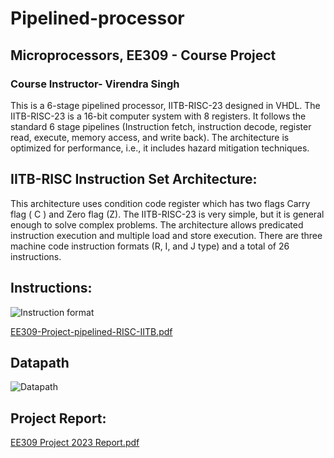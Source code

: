 # Pipelined-processor

## Microprocessors, EE309 - Course Project
### Course Instructor- Virendra Singh 

This is a 6-stage pipelined processor, IITB-RISC-23 designed in VHDL. The IITB-RISC-23 is a 16-bit computer system with 8 registers. 
It follows the standard 6 stage pipelines (Instruction fetch, instruction decode, register read, execute, memory access, and write back). The architecture is optimized for performance, i.e., it includes hazard mitigation techniques.

## IITB-RISC Instruction Set Architecture: 
This architecture uses condition code register which has two flags Carry flag ( C ) and Zero flag (Z). The IITB-RISC-23 is very simple, but it is general enough to solve complex problems. The architecture allows predicated instruction execution and multiple load and store execution. There are three machine code instruction formats (R, I, and J type) and a total of 26 instructions.

## Instructions:
![Instruction format](https://github.com/agaparna2468/Pipelined-processor/assets/98680990/44018b78-1dcf-465e-b1f4-ea9f3ed92fcf)

[EE309-Project-pipelined-RISC-IITB.pdf](https://github.com/agaparna2468/Pipelined-processor/files/11486318/EE309-Project-pipelined-RISC-IITB.pdf)

## Datapath
![Datapath](https://github.com/agaparna2468/Pipelined-processor/assets/98680990/006f9a11-2890-4ec9-a4b7-e3ff73f6c2c9)

## Project Report:
[EE309 Project 2023 Report.pdf](https://github.com/agaparna2468/Pipelined-processor/files/11486258/EE309.Project.2023.Report.pdf)

